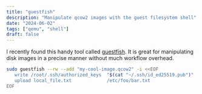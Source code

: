 ```yaml
---
title: "guestfish"
description: "Manipulate qcow2 images with the guest filesystem shell"
date: "2024-06-02"
tags: ["qemu", "shell"]
draft: false
---
```


I recently found this handy tool called [guestfish](https://libguestfs.org/guestfish.1.html).
It is great for manipulating disk images in a precise manner without much workflow overhead.

```sh
sudo guestfish --rw --add "my-cool-image.qcow2" -i <<EOF
   write /root/.ssh/authorized_keys  "$(cat "~/.ssh/id_ed25519.pub")"
   upload local_file.txt             /etc/foo/bar.txt
EOF
```
